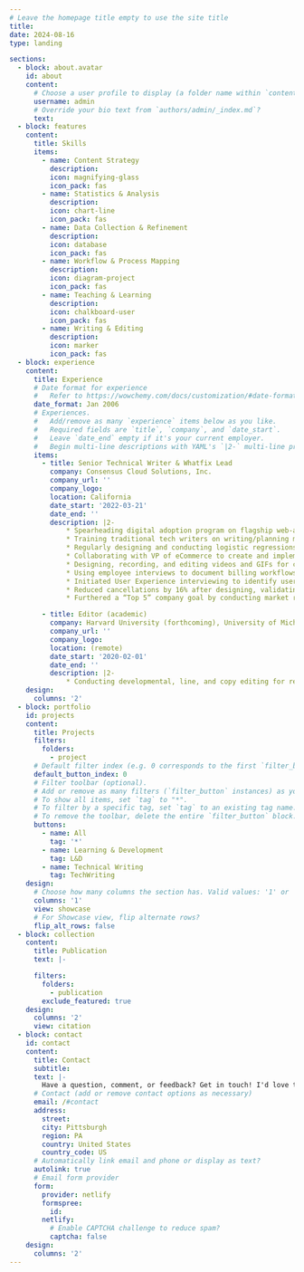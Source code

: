 ```yaml
---
# Leave the homepage title empty to use the site title
title:
date: 2024-08-16
type: landing

sections:
  - block: about.avatar
    id: about
    content:
      # Choose a user profile to display (a folder name within `content/authors/`)
      username: admin
      # Override your bio text from `authors/admin/_index.md`?
      text:
  - block: features
    content:
      title: Skills
      items:
        - name: Content Strategy
          description:
          icon: magnifying-glass
          icon_pack: fas
        - name: Statistics & Analysis
          description:
          icon: chart-line
          icon_pack: fas
        - name: Data Collection & Refinement
          description:
          icon: database
          icon_pack: fas
        - name: Workflow & Process Mapping
          description:
          icon: diagram-project
          icon_pack: fas
        - name: Teaching & Learning
          description:
          icon: chalkboard-user
          icon_pack: fas
        - name: Writing & Editing
          description:
          icon: marker
          icon_pack: fas 
  - block: experience
    content:
      title: Experience
      # Date format for experience
      #   Refer to https://wowchemy.com/docs/customization/#date-format
      date_format: Jan 2006
      # Experiences.
      #   Add/remove as many `experience` items below as you like.
      #   Required fields are `title`, `company`, and `date_start`.
      #   Leave `date_end` empty if it's your current employer.
      #   Begin multi-line descriptions with YAML's `|2-` multi-line prefix.
      items:
        - title: Senior Technical Writer & Whatfix Lead
          company: Consensus Cloud Solutions, Inc.
          company_url: ''
          company_logo: 
          location: California
          date_start: '2022-03-21'
          date_end: ''
          description: |2-
              * Spearheading digital adoption program on flagship web-app through collaboration with dev team, tech writers, and VPs in preparation for multi-brand expansion.
              * Training traditional tech writers on writing/planning microcontent; segmenting content with Chrome DevTools, and collecting/analyzing a variety of data streams.
              * Regularly designing and conducting logistic regressions on experimental data (A/B tests, user surveys, cancel rates) to provide new insights for product team.
              * Collaborating with VP of eCommerce to create and implement in-app upgrade process with customized microcontent to drive revenue while reducing costs associated with sales efforts.
              * Designing, recording, and editing videos and GIFs for company-wide distribution, efficient communication with QA team, and/or inclusion in digital adoption content.
              * Using employee interviews to document billing workflows and payment processing.
              * Initiated User Experience interviewing to identify user workflows and pain points as part of digital adoption development strategy for digital signing web-app.
              * Reduced cancellations by 16% after designing, validating, and implementing customer-facing digital adoption microcontent to supplement existing UI.
              * Furthered a “Top 5” company goal by conducting market research on API developer community portals to inform future product development.

        - title: Editor (academic)
          company: Harvard University (forthcoming), University of Michigan & University of California-Irvine
          company_url: ''
          company_logo:
          location: (remote)
          date_start: '2020-02-01'
          date_end: ''
          description: |2-
              * Conducting developmental, line, and copy editing for researcher-turned-professor's dissertation, presentations, academic articles, job market material, and grant proposals (one awarded $2.5 million and another likely to be awarded in 2023). 
    design:
      columns: '2'
  - block: portfolio
    id: projects
    content:
      title: Projects
      filters:
        folders:
          - project
      # Default filter index (e.g. 0 corresponds to the first `filter_button` instance below).
      default_button_index: 0
      # Filter toolbar (optional).
      # Add or remove as many filters (`filter_button` instances) as you like.
      # To show all items, set `tag` to "*".
      # To filter by a specific tag, set `tag` to an existing tag name.
      # To remove the toolbar, delete the entire `filter_button` block.
      buttons:
        - name: All
          tag: '*'
        - name: Learning & Development
          tag: L&D
        - name: Technical Writing
          tag: TechWriting
    design:
      # Choose how many columns the section has. Valid values: '1' or '2'.
      columns: '1'
      view: showcase
      # For Showcase view, flip alternate rows?
      flip_alt_rows: false
  - block: collection
    content:
      title: Publication
      text: |-

      filters:
        folders:
          - publication
        exclude_featured: true
    design:
      columns: '2'
      view: citation
  - block: contact
    id: contact
    content:
      title: Contact
      subtitle:
      text: |-
        Have a question, comment, or feedback? Get in touch! I'd love to connect with you. 
      # Contact (add or remove contact options as necessary)
      email: /#contact
      address:
        street: 
        city: Pittsburgh
        region: PA
        country: United States
        country_code: US
      # Automatically link email and phone or display as text?
      autolink: true
      # Email form provider
      form:
        provider: netlify
        formspree:
          id:
        netlify:
          # Enable CAPTCHA challenge to reduce spam?
          captcha: false
    design:
      columns: '2'
---
```

